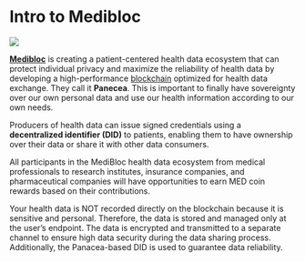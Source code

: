 # Intro to Medibloc

![](https://user-images.githubusercontent.com/95366163/152320193-e8a1a159-f042-493c-a800-5a5cbbdb4c25.png)

[**Medibloc**](https://medibloc.com/en/) is creating a patient-centered health data ecosystem that can protect individual privacy and maximize the reliability of health data by developing a high-performance [blockchain](../../markdowns/blockchain.md) optimized for health data exchange. They call it **Panecea**. This is important to finally have sovereignty over our own personal data and use our health information according to our own needs.

Producers of health data can issue signed credentials using a **decentralized identifier (DID)** to patients, enabling them to have ownership over their data or share it with other data consumers.

All participants in the MediBloc health data ecosystem from medical professionals to research institutes, insurance companies, and pharmaceutical companies will have opportunities to earn MED coin rewards based on their contributions.

Your health data is NOT recorded directly on the blockchain because it is sensitive and personal. Therefore, the data is stored and managed only at the user’s endpoint. The data is encrypted and transmitted to a separate channel to ensure high data security during the data sharing process. Additionally, the Panacea-based DID is used to guarantee data reliability.
